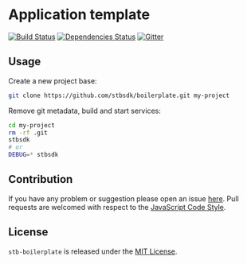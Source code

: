 Application template
====================

[![Build Status](https://img.shields.io/travis/stbsdk/boilerplate.svg?style=flat-square)](https://travis-ci.org/stbsdk/boilerplate)
[![Dependencies Status](https://img.shields.io/david/stbsdk/boilerplate.svg?style=flat-square)](https://david-dm.org/stbsdk/boilerplate)
[![Gitter](https://img.shields.io/badge/gitter-join%20chat-blue.svg?style=flat-square)](https://gitter.im/DarkPark/stbsdk)


## Usage ##

Create a new project base:

```bash
git clone https://github.com/stbsdk/boilerplate.git my-project
```

Remove git metadata, build and start services:

```bash
cd my-project
rm -rf .git
stbsdk
# or
DEBUG=* stbsdk
```


## Contribution ##

If you have any problem or suggestion please open an issue [here](https://github.com/stbsdk/boilerplate/issues).
Pull requests are welcomed with respect to the [JavaScript Code Style](https://github.com/DarkPark/jscs).


## License ##

`stb-boilerplate` is released under the [MIT License](license.md).

